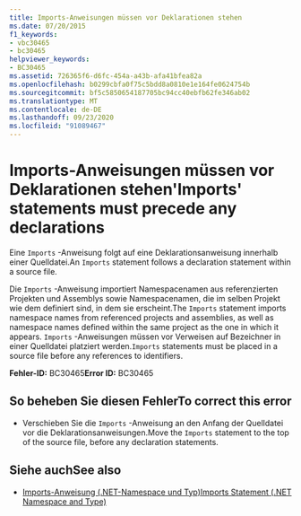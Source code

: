 ```yaml
---
title: Imports-Anweisungen müssen vor Deklarationen stehen
ms.date: 07/20/2015
f1_keywords:
- vbc30465
- bc30465
helpviewer_keywords:
- BC30465
ms.assetid: 726365f6-d6fc-454a-a43b-afa41bfea82a
ms.openlocfilehash: b0299cbfa0f75c5bdd8a0810e1e164fe0624754b
ms.sourcegitcommit: bf5c5850654187705bc94cc40ebfb62fe346ab02
ms.translationtype: MT
ms.contentlocale: de-DE
ms.lasthandoff: 09/23/2020
ms.locfileid: "91089467"
---
```

# <a name="imports-statements-must-precede-any-declarations"></a><span data-ttu-id="69ff8-102">Imports-Anweisungen müssen vor Deklarationen stehen</span><span class="sxs-lookup"><span data-stu-id="69ff8-102">'Imports' statements must precede any declarations</span></span>

<span data-ttu-id="69ff8-103">Eine `Imports` -Anweisung folgt auf eine Deklarationsanweisung innerhalb einer Quelldatei.</span><span class="sxs-lookup"><span data-stu-id="69ff8-103">An `Imports` statement follows a declaration statement within a source file.</span></span>  
  
 <span data-ttu-id="69ff8-104">Die `Imports` -Anweisung importiert Namespacenamen aus referenzierten Projekten und Assemblys sowie Namespacenamen, die im selben Projekt wie dem definiert sind, in dem sie erscheint.</span><span class="sxs-lookup"><span data-stu-id="69ff8-104">The `Imports` statement imports namespace names from referenced projects and assemblies, as well as namespace names defined within the same project as the one in which it appears.</span></span> <span data-ttu-id="69ff8-105">`Imports` -Anweisungen müssen vor Verweisen auf Bezeichner in einer Quelldatei platziert werden.</span><span class="sxs-lookup"><span data-stu-id="69ff8-105">`Imports` statements must be placed in a source file before any references to identifiers.</span></span>  
  
 <span data-ttu-id="69ff8-106">**Fehler-ID:** BC30465</span><span class="sxs-lookup"><span data-stu-id="69ff8-106">**Error ID:** BC30465</span></span>  
  
## <a name="to-correct-this-error"></a><span data-ttu-id="69ff8-107">So beheben Sie diesen Fehler</span><span class="sxs-lookup"><span data-stu-id="69ff8-107">To correct this error</span></span>  
  
- <span data-ttu-id="69ff8-108">Verschieben Sie die `Imports` -Anweisung an den Anfang der Quelldatei vor die Deklarationsanweisungen.</span><span class="sxs-lookup"><span data-stu-id="69ff8-108">Move the `Imports` statement to the top of the source file, before any declaration statements.</span></span>  
  
## <a name="see-also"></a><span data-ttu-id="69ff8-109">Siehe auch</span><span class="sxs-lookup"><span data-stu-id="69ff8-109">See also</span></span>

- [<span data-ttu-id="69ff8-110">Imports-Anweisung (.NET-Namespace und Typ)</span><span class="sxs-lookup"><span data-stu-id="69ff8-110">Imports Statement (.NET Namespace and Type)</span></span>](../language-reference/statements/imports-statement-net-namespace-and-type.md)
